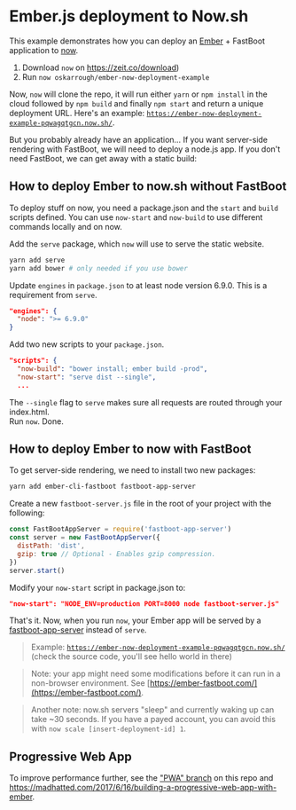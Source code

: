 # Ember.js deployment to Now.sh

This example demonstrates how you can deploy an [Ember](http://emberjs.com/) + FastBoot application to [now](https://now.sh/).

1. Download `now` on https://zeit.co/download)
2. Run `now oskarrough/ember-now-deployment-example`

Now, `now` will clone the repo, it will run either `yarn` or `npm install` in the cloud followed by `npm build` and finally `npm start` and return a unique deployment URL. Here's an example: [`https://ember-now-deployment-example-pqwagqtgcn.now.sh/`](https://ember-now-deployment-example-pqwagqtgcn.now.sh/).

But you probably already have an application… If you want server-side rendering with FastBoot, we will need to deploy a node.js app. If you don't need FastBoot, we can get away with a static build:

## How to deploy Ember to now.sh without FastBoot

To deploy stuff on now, you need a package.json and the `start` and `build` scripts defined. You can use `now-start` and `now-build` to use different commands locally and on now.

Add the `serve` package, which `now` will use to serve the static website.  

```bash
yarn add serve
yarn add bower # only needed if you use bower
```

Update `engines` in `package.json` to at least node version 6.9.0. This is a requirement from `serve`. 

```json
"engines": {
  "node": ">= 6.9.0"
}
```

Add two new scripts to your `package.json`.

```json
"scripts": {
  "now-build": "bower install; ember build -prod",
  "now-start": "serve dist --single",
  ...
```

The `--single` flag to `serve` makes sure all requests are routed through your index.html.  
Run `now`. Done.

## How to deploy Ember to now with FastBoot

To get server-side rendering, we need to install two new packages:

```bash
yarn add ember-cli-fastboot fastboot-app-server
```

Create a new `fastboot-server.js` file in the root of your project with the following:

```js
const FastBootAppServer = require('fastboot-app-server')
const server = new FastBootAppServer({
  distPath: 'dist',
  gzip: true // Optional - Enables gzip compression.
})
server.start()
```

Modify your `now-start` script in package.json to:

```json
"now-start": "NODE_ENV=production PORT=8000 node fastboot-server.js"
```

That's it. Now, when you run `now`, your Ember app will be served by a [fastboot-app-server](https://github.com/ember-fastboot/fastboot-app-server#quick-start) instead of `serve`.

> Example: [`https://ember-now-deployment-example-pqwagqtgcn.now.sh/`](https://ember-now-deployment-example-pqwagqtgcn.now.sh/) (check the source code, you'll see hello world in there)

> Note: your app might need some modifications before it can run in a non-browser environment. See [https://ember-fastboot.com/](https://ember-fastboot.com/).

> Another note: now.sh servers "sleep" and currently waking up can take ~30 seconds. If you have a payed account, you can avoid this with `now scale [insert-deployment-id] 1`.

## Progressive Web App

To improve performance further, see the ["PWA" branch](https://github.com/oskarrough/ember-fastboot-now-deployment-example/pull/5) on this repo and https://madhatted.com/2017/6/16/building-a-progressive-web-app-with-ember.
